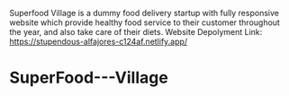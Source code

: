 Superfood Village is a dummy food delivery startup with fully responsive website which provide healthy food service to their customer throughout the year, and also take care of their diets.
Website Depolyment Link: https://stupendous-alfajores-c124af.netlify.app/
# SuperFood---Village
